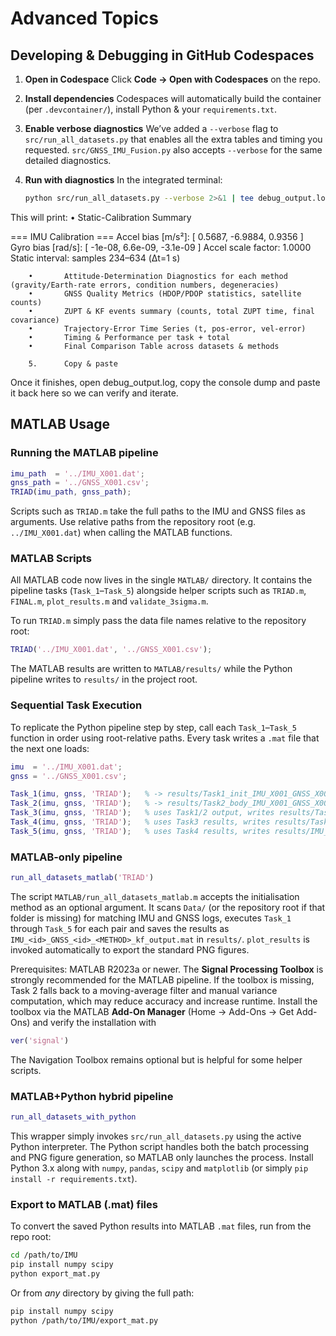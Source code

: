 # Advanced Topics

## Developing & Debugging in GitHub Codespaces

1. **Open in Codespace**
   Click **Code → Open with Codespaces** on the repo.

2. **Install dependencies**
   Codespaces will automatically build the container (per `.devcontainer/`), install Python & your `requirements.txt`.

3. **Enable verbose diagnostics**
   We’ve added a `--verbose` flag to `src/run_all_datasets.py` that enables all the extra tables and timing you requested. `src/GNSS_IMU_Fusion.py` also accepts `--verbose` for the same detailed diagnostics.

4. **Run with diagnostics**
   In the integrated terminal:
   ```bash
   python src/run_all_datasets.py --verbose 2>&1 | tee debug_output.log
   ```

This will print:
        •       Static-Calibration Summary

=== IMU Calibration ===
Accel bias [m/s²]:    [ 0.5687, -6.9884,  0.9356 ]
Gyro bias  [rad/s]:   [ -1e-08, 6.6e-09, -3.1e-09 ]
Accel scale factor:   1.0000
Static interval:      samples 234–634 (Δt=1 s)

        •       Attitude-Determination Diagnostics for each method (gravity/Earth-rate errors, condition numbers, degeneracies)
        •       GNSS Quality Metrics (HDOP/PDOP statistics, satellite counts)
        •       ZUPT & KF events summary (counts, total ZUPT time, final covariance)
        •       Trajectory-Error Time Series (t, pos-error, vel-error)
        •       Timing & Performance per task + total
        •       Final Comparison Table across datasets & methods

        5.      Copy & paste
Once it finishes, open debug_output.log, copy the console dump and paste it back here so we can verify and iterate.

## MATLAB Usage

### Running the MATLAB pipeline
```matlab
imu_path  = '../IMU_X001.dat';
gnss_path = '../GNSS_X001.csv';
TRIAD(imu_path, gnss_path);
```

Scripts such as `TRIAD.m` take the full paths to the IMU and GNSS files as arguments. Use relative paths from the repository root (e.g. `../IMU_X001.dat`) when calling the MATLAB functions.

### MATLAB Scripts

All MATLAB code now lives in the single `MATLAB/` directory. It contains the pipeline tasks (`Task_1`–`Task_5`) alongside helper scripts such as `TRIAD.m`, `FINAL.m`, `plot_results.m` and `validate_3sigma.m`.

To run `TRIAD.m` simply pass the data file names relative to the repository root:
```matlab
TRIAD('../IMU_X001.dat', '../GNSS_X001.csv');
```
The MATLAB results are written to `MATLAB/results/` while the Python pipeline writes to `results/` in the project root.

### Sequential Task Execution

To replicate the Python pipeline step by step, call each `Task_1`–`Task_5` function in order using root-relative paths. Every task writes a `.mat` file that the next one loads:
```matlab
imu  = '../IMU_X001.dat';
gnss = '../GNSS_X001.csv';

Task_1(imu, gnss, 'TRIAD');   % -> results/Task1_init_IMU_X001_GNSS_X001_TRIAD.mat
Task_2(imu, gnss, 'TRIAD');   % -> results/Task2_body_IMU_X001_GNSS_X001_TRIAD.mat
Task_3(imu, gnss, 'TRIAD');   % uses Task1/2 output, writes results/Task3_results_IMU_X001_GNSS_X001.mat
Task_4(imu, gnss, 'TRIAD');   % uses Task3 results, writes results/Task4_results_IMU_X001_GNSS_X001.mat
Task_5(imu, gnss, 'TRIAD');   % uses Task4 results, writes results/IMU_X001_GNSS_X001_TRIAD_task5_results.mat
```

### MATLAB-only pipeline
```matlab
run_all_datasets_matlab('TRIAD')
```
The script `MATLAB/run_all_datasets_matlab.m` accepts the initialisation method as an optional argument. It scans `Data/` (or the repository root if that folder is missing) for matching IMU and GNSS logs, executes `Task_1` through `Task_5` for each pair and saves the results as `IMU_<id>_GNSS_<id>_<METHOD>_kf_output.mat` in `results/`. `plot_results` is invoked automatically to export the standard PNG figures.

Prerequisites: MATLAB R2023a or newer. The **Signal Processing Toolbox** is strongly
recommended for the MATLAB pipeline. If the toolbox is missing, Task&nbsp;2 falls back to
a moving-average filter and manual variance computation, which may reduce accuracy and
increase runtime. Install the toolbox via the MATLAB **Add-On Manager**
(Home &rarr; Add-Ons &rarr; Get Add-Ons) and verify the installation with
```matlab
ver('signal')
```
The Navigation Toolbox remains optional but is helpful for some helper scripts.

### MATLAB+Python hybrid pipeline
```matlab
run_all_datasets_with_python
```
This wrapper simply invokes `src/run_all_datasets.py` using the active Python
interpreter. The Python script handles both the batch processing and PNG figure
generation, so MATLAB only launches the process. Install Python 3.x along with
`numpy`, `pandas`, `scipy` and `matplotlib` (or simply `pip install -r
requirements.txt`).

### Export to MATLAB (.mat) files
To convert the saved Python results into MATLAB `.mat` files, run from the repo root:
```bash
cd /path/to/IMU
pip install numpy scipy
python export_mat.py
```
Or from *any* directory by giving the full path:
```bash
pip install numpy scipy
python /path/to/IMU/export_mat.py
```

